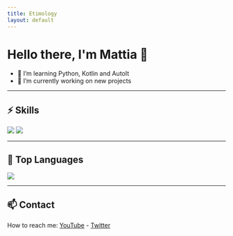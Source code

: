 ```yaml
---
title: Etimology 
layout: default
---
```


# Hello there, I'm Mattia 👋
- 🌱 I’m learning Python, Kotlin and AutoIt
- 🔭 I’m currently working on new projects

---

## ⚡️ Skills
<div>
  <img src="https://img.shields.io/badge/Python-3776AB?style=for-the-badge&logo=python&logoColor=white"/>
  <img src="https://img.shields.io/badge/kotlin-792EE5?style=for-the-badge&logo=kotlin&logoColor=white"/>
</div>

---

## 🔭 Top Languages
<img src="https://github-readme-stats.vercel.app/api/top-langs/?username=etimology&layout=compact&theme=tokyonight"/>

---

## 📫 Contact
How to reach me: [YouTube](https://www.youtube.com/channel/UCohKir-O0ZqYlfwywLaIKpw) - [Twitter](https://twitter.com/etimologyyy)
